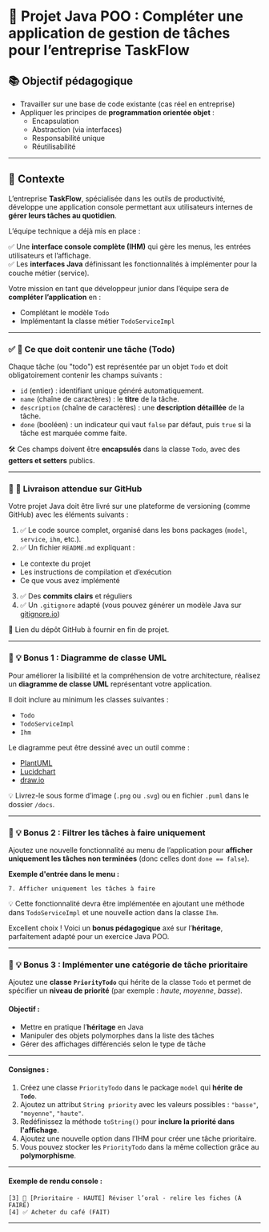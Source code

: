 # 📝 Projet Java POO : Compléter une application de gestion de tâches pour l’entreprise TaskFlow

## 📚 Objectif pédagogique

- Travailler sur une base de code existante (cas réel en entreprise)
- Appliquer les principes de **programmation orientée objet** :
  - Encapsulation
  - Abstraction (via interfaces)
  - Responsabilité unique
  - Réutilisabilité

---

## 🎯 Contexte

L’entreprise **TaskFlow**, spécialisée dans les outils de productivité, développe une application console permettant aux utilisateurs internes de **gérer leurs tâches au quotidien**.

L’équipe technique a déjà mis en place :

✅ Une **interface console complète (IHM)** qui gère les menus, les entrées utilisateurs et l’affichage.  
✅ Les **interfaces Java** définissant les fonctionnalités à implémenter pour la couche métier (service).

Votre mission en tant que développeur junior dans l’équipe sera de **compléter l’application** en :

- Complétant le modèle `Todo`
- Implémentant la classe métier `TodoServiceImpl`

---

### ✅ 📌 Ce que doit contenir une tâche (Todo)

Chaque tâche (ou "todo") est représentée par un objet `Todo` et doit obligatoirement contenir les champs suivants :

* `id` (entier) : identifiant unique généré automatiquement.
* `name` (chaîne de caractères) : le **titre** de la tâche.
* `description` (chaîne de caractères) : une **description détaillée** de la tâche.
* `done` (booléen) : un indicateur qui vaut `false` par défaut, puis `true` si la tâche est marquée comme faite.

🛠️ Ces champs doivent être **encapsulés** dans la classe `Todo`, avec des **getters et setters** publics.


---

### 🚀 📂 Livraison attendue sur GitHub

Votre projet Java doit être livré sur une plateforme de versioning (comme GitHub) avec les éléments suivants :

1. ✅ Le code source complet, organisé dans les bons packages (`model`, `service`, `ihm`, etc.).
2. ✅ Un fichier `README.md` expliquant :

  * Le contexte du projet
  * Les instructions de compilation et d’exécution
  * Ce que vous avez implémenté
3. ✅ Des **commits clairs** et réguliers
4. ✅ Un `.gitignore` adapté (vous pouvez générer un modèle Java sur [gitignore.io](https://www.toptal.com/developers/gitignore))

🎯 Lien du dépôt GitHub à fournir en fin de projet.

---

### 🔎 💡 Bonus 1 : Diagramme de classe UML

Pour améliorer la lisibilité et la compréhension de votre architecture, réalisez un **diagramme de classe UML** représentant votre application.

Il doit inclure au minimum les classes suivantes :

* `Todo`
* `TodoServiceImpl`
* `Ihm`

Le diagramme peut être dessiné avec un outil comme :

* [PlantUML](https://plantuml.com/fr/)
* [Lucidchart](https://www.lucidchart.com/)
* [draw.io](https://app.diagrams.net/)

💡 Livrez-le sous forme d’image (`.png` ou `.svg`) ou en fichier `.puml` dans le dossier `/docs`.

---

### 🧠 💡 Bonus 2 : Filtrer les tâches à faire uniquement

Ajoutez une nouvelle fonctionnalité au menu de l’application pour **afficher uniquement les tâches non terminées** (donc celles dont `done == false`).

**Exemple d'entrée dans le menu :**

```
7. Afficher uniquement les tâches à faire
```

💡 Cette fonctionnalité devra être implémentée en ajoutant une méthode dans `TodoServiceImpl` et une nouvelle action dans la classe `Ihm`.

Excellent choix ! Voici un **bonus pédagogique** axé sur l’**héritage**, parfaitement adapté pour un exercice Java POO.

---

### 🧠 💡 Bonus 3 : Implémenter une catégorie de tâche prioritaire

Ajoutez une **classe `PriorityTodo`** qui hérite de la classe `Todo` et permet de spécifier un **niveau de priorité** (par exemple : *haute*, *moyenne*, *basse*).

#### Objectif :

* Mettre en pratique l’**héritage** en Java
* Manipuler des objets polymorphes dans la liste des tâches
* Gérer des affichages différenciés selon le type de tâche

---

#### Consignes :

1. Créez une classe `PriorityTodo` dans le package `model` qui **hérite de `Todo`**.
2. Ajoutez un attribut `String priority` avec les valeurs possibles : `"basse"`, `"moyenne"`, `"haute"`.
3. Redéfinissez la méthode `toString()` pour **inclure la priorité dans l'affichage**.
4. Ajoutez une nouvelle option dans l’IHM pour créer une tâche prioritaire.
5. Vous pouvez stocker les `PriorityTodo` dans la même collection grâce au **polymorphisme**.

---

#### Exemple de rendu console :

```
[3] 🔴 [Prioritaire - HAUTE] Réviser l’oral - relire les fiches (À FAIRE)
[4] ✅ Acheter du café (FAIT)
```

---





